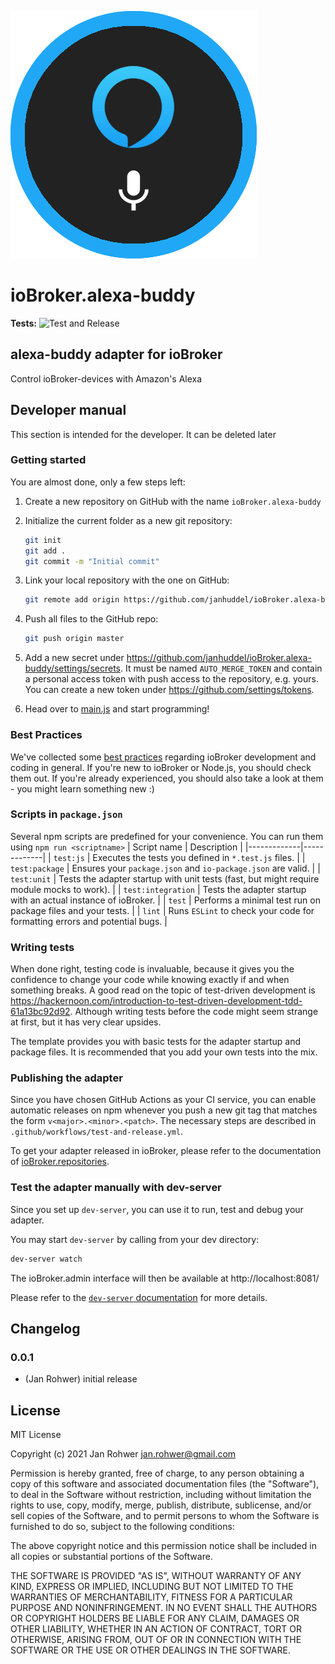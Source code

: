 ![Logo](admin/alexa-buddy.png)

# ioBroker.alexa-buddy

<!---
[![NPM version](https://img.shields.io/npm/v/iobroker.alexa-buddy.svg)](https://www.npmjs.com/package/iobroker.alexa-buddy)
[![Downloads](https://img.shields.io/npm/dm/iobroker.alexa-buddy.svg)](https://www.npmjs.com/package/iobroker.alexa-buddy)
![Number of Installations (latest)](https://iobroker.live/badges/alexa-buddy-installed.svg)
![Number of Installations (stable)](https://iobroker.live/badges/alexa-buddy-stable.svg)
[![Dependency Status](https://img.shields.io/david/janhuddel/iobroker.alexa-buddy.svg)](https://david-dm.org/janhuddel/iobroker.alexa-buddy)
[![NPM](https://nodei.co/npm/iobroker.alexa-buddy.png?downloads=true)](https://nodei.co/npm/iobroker.alexa-buddy/)
-->

**Tests:** ![Test and Release](https://github.com/janhuddel/ioBroker.alexa-buddy/workflows/Test%20and%20Release/badge.svg)

## alexa-buddy adapter for ioBroker

Control ioBroker-devices with Amazon's Alexa

## Developer manual

This section is intended for the developer. It can be deleted later

### Getting started

You are almost done, only a few steps left:

1. Create a new repository on GitHub with the name `ioBroker.alexa-buddy`
1. Initialize the current folder as a new git repository:
   ```bash
   git init
   git add .
   git commit -m "Initial commit"
   ```
1. Link your local repository with the one on GitHub:

   ```bash
   git remote add origin https://github.com/janhuddel/ioBroker.alexa-buddy
   ```

1. Push all files to the GitHub repo:
   ```bash
   git push origin master
   ```
1. Add a new secret under https://github.com/janhuddel/ioBroker.alexa-buddy/settings/secrets. It must be named `AUTO_MERGE_TOKEN` and contain a personal access token with push access to the repository, e.g. yours. You can create a new token under https://github.com/settings/tokens.

1. Head over to [main.js](main.js) and start programming!

### Best Practices

We've collected some [best practices](https://github.com/ioBroker/ioBroker.repositories#development-and-coding-best-practices) regarding ioBroker development and coding in general. If you're new to ioBroker or Node.js, you should
check them out. If you're already experienced, you should also take a look at them - you might learn something new :)

### Scripts in `package.json`

Several npm scripts are predefined for your convenience. You can run them using `npm run <scriptname>`
| Script name | Description |
|-------------|-------------|
| `test:js` | Executes the tests you defined in `*.test.js` files. |
| `test:package` | Ensures your `package.json` and `io-package.json` are valid. |
| `test:unit` | Tests the adapter startup with unit tests (fast, but might require module mocks to work). |
| `test:integration` | Tests the adapter startup with an actual instance of ioBroker. |
| `test` | Performs a minimal test run on package files and your tests. |
| `lint` | Runs `ESLint` to check your code for formatting errors and potential bugs. |

### Writing tests

When done right, testing code is invaluable, because it gives you the
confidence to change your code while knowing exactly if and when
something breaks. A good read on the topic of test-driven development
is https://hackernoon.com/introduction-to-test-driven-development-tdd-61a13bc92d92.
Although writing tests before the code might seem strange at first, but it has very
clear upsides.

The template provides you with basic tests for the adapter startup and package files.
It is recommended that you add your own tests into the mix.

### Publishing the adapter

Since you have chosen GitHub Actions as your CI service, you can
enable automatic releases on npm whenever you push a new git tag that matches the form
`v<major>.<minor>.<patch>`. The necessary steps are described in `.github/workflows/test-and-release.yml`.

To get your adapter released in ioBroker, please refer to the documentation
of [ioBroker.repositories](https://github.com/ioBroker/ioBroker.repositories#requirements-for-adapter-to-get-added-to-the-latest-repository).

### Test the adapter manually with dev-server

Since you set up `dev-server`, you can use it to run, test and debug your adapter.

You may start `dev-server` by calling from your dev directory:

```bash
dev-server watch
```

The ioBroker.admin interface will then be available at http://localhost:8081/

Please refer to the [`dev-server` documentation](https://github.com/ioBroker/dev-server#command-line) for more details.

## Changelog

### 0.0.1

- (Jan Rohwer) initial release

## License

MIT License

Copyright (c) 2021 Jan Rohwer <jan.rohwer@gmail.com>

Permission is hereby granted, free of charge, to any person obtaining a copy
of this software and associated documentation files (the "Software"), to deal
in the Software without restriction, including without limitation the rights
to use, copy, modify, merge, publish, distribute, sublicense, and/or sell
copies of the Software, and to permit persons to whom the Software is
furnished to do so, subject to the following conditions:

The above copyright notice and this permission notice shall be included in all
copies or substantial portions of the Software.

THE SOFTWARE IS PROVIDED "AS IS", WITHOUT WARRANTY OF ANY KIND, EXPRESS OR
IMPLIED, INCLUDING BUT NOT LIMITED TO THE WARRANTIES OF MERCHANTABILITY,
FITNESS FOR A PARTICULAR PURPOSE AND NONINFRINGEMENT. IN NO EVENT SHALL THE
AUTHORS OR COPYRIGHT HOLDERS BE LIABLE FOR ANY CLAIM, DAMAGES OR OTHER
LIABILITY, WHETHER IN AN ACTION OF CONTRACT, TORT OR OTHERWISE, ARISING FROM,
OUT OF OR IN CONNECTION WITH THE SOFTWARE OR THE USE OR OTHER DEALINGS IN THE
SOFTWARE.
